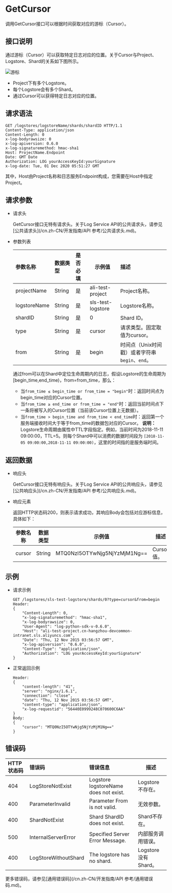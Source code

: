 # GetCursor

调用GetCursor接口可以根据时间获取对应的游标（Cursor）。

## 接口说明

通过游标（Cursor）可以获取特定日志对应的位置。关于Cursor与Project、Logstore、Shard的关系如下图所示。

![游标](https://static-aliyun-doc.oss-accelerate.aliyuncs.com/assets/img/zh-CN/0578498951/p6710.png)

-   Project下有多个Logstore。
-   每个Logstore会有多个Shard。
-   通过Cursor可以获得特定日志对应的位置。

## 请求语法

```
GET /logstores/logstoreName/shards/shardID HTTP/1.1
Content-Type: application/json
Content-Length: 0
x-log-bodyrawsize: 0
x-log-apiversion: 0.6.0
x-log-signaturemethod: hmac-sha1
Host: ProjectName.Endpoint
Date: GMT Date
Authorization: LOG yourAccessKeyId:yourSignature
x-log-date: Tue, 01 Dec 2020 05:51:27 GMT
```

其中，Host由Project名称和日志服务Endpoint构成，您需要在Host中指定Project。

## 请求参数

-   请求头

    GetCursor接口无特有请求头。关于Log Service API的公共请求头，请参见[公共请求头](/cn.zh-CN/开发指南/API 参考/公共请求头.md)。

-   参数列表

    |参数名称|数据类型|是否必填|示例值|描述|
    |:---|:---|:---|---|:-|
    |projectName|String|是|ali-test-project|Project名称。|
    |logstoreName|String|是|sls-test-logstore|Logstore名称。|
    |shardID|String|是|0|Shard ID。|
    |type|String|是|cursor|请求类型。固定取值为cursor。|
    |from|String|是|begin|时间点（Unix时间戳）或者字符串`begin`、`end`。|

    通过from可以在Shard中定位生命周期内的日志，假设Logstore的生命周期为\[begin\_time,end\_time\)，from=from\_time，那么：

    -   当`from_time ≤ begin_time or from_time = "begin"`时：返回时间点为begin\_time对应的Cursor位置。
    -   当`from_time ≥ end_time or from_time = "end"`时：返回当前时间点下一条将被写入的Cursor位置（当前该Cursor位置上无数据）。
    -   当`from_time > begin_time and from_time < end_time`时：返回第一个服务端接收时间大于等于from\_time的数据包对应的Cursor。
    **说明：** Logstore生命周期由属性中TTL字段指定。例如，当前时间为2018-11-11 09:00:00，TTL=5。则每个Shard中可以消费的数据时间段为 `[2018-11-05 09:00:00,2018-11-11 09:00:00)`，这里的时间指的是服务端时间。


## 返回数据

-   响应头

    GetCursor接口无特有响应头。关于Log Service API的公共响应头，请参见[公共响应头](/cn.zh-CN/开发指南/API 参考/公共响应头.md)。

-   响应元素

    返回HTTP状态码200，则表示请求成功，其响应Body会包括对应游标信息，具体如下：

    |参数名称|数据类型|示例值|描述|
    |----|----|---|--|
    |cursor|String|MTQ0NzI5OTYwNjg5NjYzMjM1Ng==|Cursor值。|


## 示例

-   请求示例

    ```
    GET /logstores/sls-test-logstore/shards/0?type=cursor&from=begin
    Header:
    {
        "Content-Length": 0, 
        "x-log-signaturemethod": "hmac-sha1", 
        "x-log-bodyrawsize": 0, 
        "User-Agent": "log-python-sdk-v-0.6.0", 
        "Host": "ali-test-project.cn-hangzhou-devcommon-intranet.sls.aliyuncs.com", 
        "Date": "Thu, 12 Nov 2015 03:56:57 GMT", 
        "x-log-apiversion": "0.6.0", 
        "Content-Type": "application/json", 
        "Authorization": "LOG yourAccessKeyId:yourSignature"
    }
    ```

-   正常返回示例

    ```
    Header:
    {
        "content-length": "41", 
        "server": "nginx/1.6.1", 
        "connection": "close", 
        "date": "Thu, 12 Nov 2015 03:56:57 GMT", 
        "content-type": "application/json", 
        "x-log-requestid": "56440E0999248C070600C6AA"
    }
    Body:
    {
        "cursor": "MTQ0NzI5OTYwNjg5NjYzMjM1Ng=="
    }
    ```


## 错误码

|HTTP状态码|错误码|错误信息|描述|
|:------|:--|:---|--|
|404|LogStoreNotExist|Logstore logstoreName does not exist.|Logstore不存在。|
|400|ParameterInvalid|Parameter From is not valid.|无效参数。|
|400|ShardNotExist|Shard ShardID does not exist.|Shard不存在。|
|500|InternalServerError|Specified Server Error Message.|内部服务调用错误。|
|400|LogStoreWithoutShard|The logstore has no shard.|Logstore没有Shard。|

更多错误码，请参见[通用错误码](/cn.zh-CN/开发指南/API 参考/通用错误码.md)。

